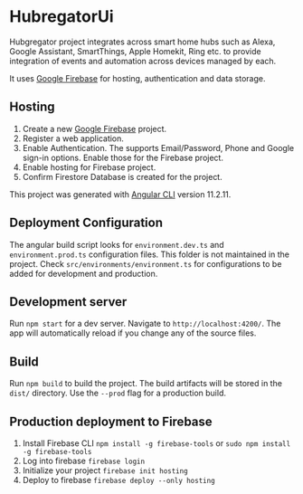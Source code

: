 # HubregatorUi

Hubgregator project integrates across smart home hubs such as Alexa, Google Assistant, SmartThings, Apple Homekit, Ring etc. to provide integration of events and automation across devices managed by each.

It uses [Google Firebase](https://firebase.google.com/) for hosting, authentication and data storage.

## Hosting
1. Create a new [Google Firebase](https://firebase.google.com/) project.
2. Register a web application.
3. Enable Authentication. The supports Email/Password, Phone and Google sign-in options. Enable those for the Firebase project.
4. Enable hosting for Firebase project.
5. Confirm Firestore Database is created for the project.

This project was generated with [Angular CLI](https://github.com/angular/angular-cli) version 11.2.11.

## Deployment Configuration
The angular build script looks for `environment.dev.ts` and `environment.prod.ts` configuration files. This folder is not maintained in the project. Check `src/environments/environment.ts` for configurations to be added for development and production.

## Development server

Run `npm start` for a dev server. Navigate to `http://localhost:4200/`. The app will automatically reload if you change any of the source files.

## Build

Run `npm build` to build the project. The build artifacts will be stored in the `dist/` directory. Use the `--prod` flag for a production build.

## Production deployment to Firebase
1. Install Firebase CLI `npm install -g firebase-tools` or `sudo npm install -g firebase-tools`
2. Log into firebase `firebase login`
3. Initialize your project `firebase init hosting`
4. Deploy to firebase `firebase deploy --only hosting`
